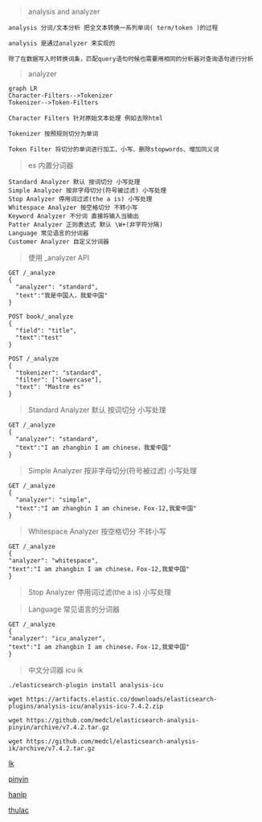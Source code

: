 > analysis and analyzer

    analysis 分词/文本分析 把全文本转换一系列单词( term/token )的过程
    
    analysis 是通过analyzer 来实现的
    
    除了在数据写入时转换词条，匹配query语句时候也需要用相同的分析器对查询语句进行分析
    
> analyzer


```
graph LR
Character-Filters-->Tokenizer
Tokenizer-->Token-Filters
```

    Character Filters 针对原始文本处理 例如去除html

    Tokenizer 按照规则切分为单词
    
    Token Filter 将切分的单词进行加工、小写、删除stopwords、增加同义词
    
> es 内置分词器

    Standard Analyzer 默认 按词切分 小写处理
    Simple Analyzer 按非字母切分(符号被过滤) 小写处理
    Stop Analyzer 停用词过滤(the a is) 小写处理
    Whitespace Analyzer 按空格切分 不转小写
    Keyword Analyzer 不分词 直接将输入当输出
    Patter Analyzer 正则表达式 默认 \W+(非字符分隔)
    Language 常见语言的分词器
    Customer Analyzer 自定义分词器
    
> 使用 _analyzer API

    GET /_analyze
    {
      "analyzer": "standard",
      "text":"我是中国人，我爱中国"
    }
    
    POST book/_analyze
    {
      "field": "title",
      "text":"test"
    }
    
    POST /_analyze
    {
      "tokenizer": "standard",
      "filter": ["lowercase"],
      "text": "Mastre es"
    }
    
> Standard Analyzer 默认 按词切分 小写处理

    GET /_analyze
    {
      "analyzer": "standard",
      "text":"I am zhangbin I am chinese，我爱中国"
    }
    
>  Simple Analyzer 按非字母切分(符号被过滤) 小写处理

    GET /_analyze
    {
      "analyzer": "simple",
      "text":"I am zhangbin I am chinese，Fox-12,我爱中国"
    }
    
> Whitespace Analyzer 按空格切分 不转小写

    GET /_analyze
    {
    "analyzer": "whitespace",
    "text":"I am zhangbin I am chinese，Fox-12,我爱中国"
    }

> Stop Analyzer 停用词过滤(the a is) 小写处理

> Language 常见语言的分词器

    GET /_analyze
    {
    "analyzer": "icu_analyzer",
    "text":"I am zhangbin I am chinese，Fox-12,我爱中国"
    }
    
> 中文分词器 icu  ik


    ./elasticsearch-plugin install analysis-icu

    wget https://artifacts.elastic.co/downloads/elasticsearch-plugins/analysis-icu/analysis-icu-7.4.2.zip

    wget https://github.com/medcl/elasticsearch-analysis-pinyin/archive/v7.4.2.tar.gz

    wget https://github.com/medcl/elasticsearch-analysis-ik/archive/v7.4.2.tar.gz
    
[lk](https://github.com/medcl/elasticsearch-analysis-ik)

[pinyin](https://github.com/medcl/elasticsearch-analysis-pinyin)

[hanlp](https://github.com/KennFalcon/elasticsearch-analysis-hanlp/tree/master)

[thulac](https://github.com/microbun/elasticsearch-thulac-plugin)
